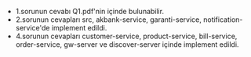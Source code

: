* 1.sorunun cevabı Q1.pdf'nin içinde bulunabilir.
* 2.sorunun cevapları src, akbank-service, garanti-service, notification-service'de implement edildi.
* 4.sorunun cevapları customer-service, product-service, bill-service, order-service, gw-server ve discover-server içinde implement edildi.
